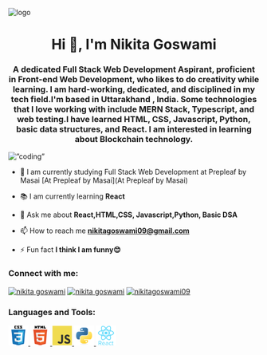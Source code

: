 ![logo](https://encrypted-tbn0.gstatic.com/images?q=tbn:ANd9GcQb7Hcvo6fWYwB9s1NsAY3kEtwSZ1n3fewnng&usqp=CAU)
<h1 align="center">Hi 👋, I'm Nikita Goswami</h1>
<h3 align="center">A dedicated Full Stack Web Development Aspirant, proficient in Front-end Web Development, who likes to do creativity while learning. I am hard-working, dedicated, and disciplined in my tech field.I'm based in Uttarakhand , India. Some technologies that I love working with include MERN Stack, Typescript, and web testing.I have learned HTML, CSS, Javascript, Python, basic data structures, and React. I am interested in learning about Blockchain technology.</h3>
<img align=”right” alt=”coding” width=”400” src=https://encrypted-tbn0.gstatic.com/images?q=tbn:ANd9GcTJsKZVppBhshJBN6_RHp9luylwz4eQO4I8Tg&usqp=CAU>

- 🏫 I am currently studying Full Stack Web Development at Prepleaf by Masai [At Prepleaf by Masai](At Prepleaf by Masai)

- 📚 I am currently learning **React**

- 💬 Ask me about **React,HTML,CSS, Javascript,Python, Basic DSA**

- 📫 How to reach me **nikitagoswami09@gmail.com**

- ⚡ Fun fact **I think I am funny😊**

<h3 align="left">Connect with me:</h3>
<p align="left">
<a href="https://linkedin.com/in/nikita goswami" target="blank"><img align="center" src="https://raw.githubusercontent.com/rahuldkjain/github-profile-readme-generator/master/src/images/icons/Social/linked-in-alt.svg" alt="nikita goswami" height="30" width="40" /></a>
<a href="https://fb.com/nikita goswami" target="blank"><img align="center" src="https://raw.githubusercontent.com/rahuldkjain/github-profile-readme-generator/master/src/images/icons/Social/facebook.svg" alt="nikita goswami" height="30" width="40" /></a>
<a href="https://instagram.com/nikitagoswami09" target="blank"><img align="center" src="https://raw.githubusercontent.com/rahuldkjain/github-profile-readme-generator/master/src/images/icons/Social/instagram.svg" alt="nikitagoswami09" height="30" width="40" /></a>
</p>

<h3 align="left">Languages and Tools:</h3>
<p align="left"> <a href="https://www.w3schools.com/css/" target="_blank" rel="noreferrer"> <img src="https://raw.githubusercontent.com/devicons/devicon/master/icons/css3/css3-original-wordmark.svg" alt="css3" width="40" height="40"/> </a> <a href="https://www.w3.org/html/" target="_blank" rel="noreferrer"> <img src="https://raw.githubusercontent.com/devicons/devicon/master/icons/html5/html5-original-wordmark.svg" alt="html5" width="40" height="40"/> </a> <a href="https://developer.mozilla.org/en-US/docs/Web/JavaScript" target="_blank" rel="noreferrer"> <img src="https://raw.githubusercontent.com/devicons/devicon/master/icons/javascript/javascript-original.svg" alt="javascript" width="40" height="40"/> </a> <a href="https://www.python.org" target="_blank" rel="noreferrer"> <img src="https://raw.githubusercontent.com/devicons/devicon/master/icons/python/python-original.svg" alt="python" width="40" height="40"/> </a> <a href="https://reactjs.org/" target="_blank" rel="noreferrer"> <img src="https://raw.githubusercontent.com/devicons/devicon/master/icons/react/react-original-wordmark.svg" alt="react" width="40" height="40"/> </a> </p>

